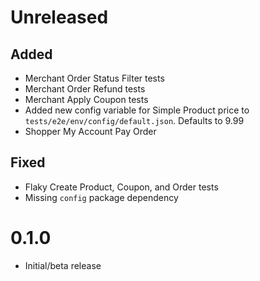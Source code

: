 # Unreleased

## Added
- Merchant Order Status Filter tests
- Merchant Order Refund tests
- Merchant Apply Coupon tests
- Added new config variable for Simple Product price to `tests/e2e/env/config/default.json`. Defaults to 9.99
- Shopper My Account Pay Order

## Fixed

- Flaky Create Product, Coupon, and Order tests
- Missing `config` package dependency

# 0.1.0

- Initial/beta release
